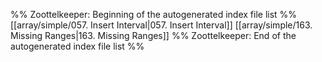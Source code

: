 %% Zoottelkeeper: Beginning of the autogenerated index file list  %%
 [[array/simple/057. Insert Interval|057. Insert Interval]]
 [[array/simple/163. Missing Ranges|163. Missing Ranges]]
%% Zoottelkeeper: End of the autogenerated index file list  %%
